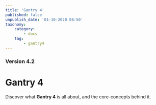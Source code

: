 ```yaml
---
title: 'Gantry 4'
published: false
unpublish_date: '01-10-2020 08:50'
taxonomy:
    category:
        - docs
    tag:
        - gantry4
---
```


### Version 4.2

# Gantry 4

Discover what **Gantry 4** is all about, and the core-concepts behind it.
